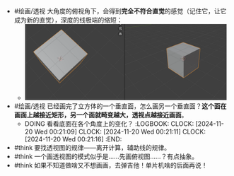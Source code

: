 - #绘画/透视 大角度的俯视角下，会得到**完全不符合直觉**的感觉（记住它，让它成为新的直觉），深度的线极端的缩短：
	- ![image.png](../assets/image_1732032651729_0.png)
- #绘画/透视 已经画完了立方体的一个垂直面，怎么画另一个垂直面？**这个面在画面上越接近矩形，另一个面就畸变越大，透视点越接近画面**。
	- DOING 看看底面在各个角度上的变化？
	  :LOGBOOK:
	  CLOCK: [2024-11-20 Wed 00:21:09]
	  CLOCK: [2024-11-20 Wed 00:21:11]
	  CLOCK: [2024-11-20 Wed 00:21:16]
	  :END:
- #think 要找透视图的规律——离开计算，辅助线的规律。
- #think 一个画透视图的模式似乎是……先画俯视图……？有点抽象。
- #think 如果不知道做啥又不想画画，去弹吉他！单片机啥的后面再说！